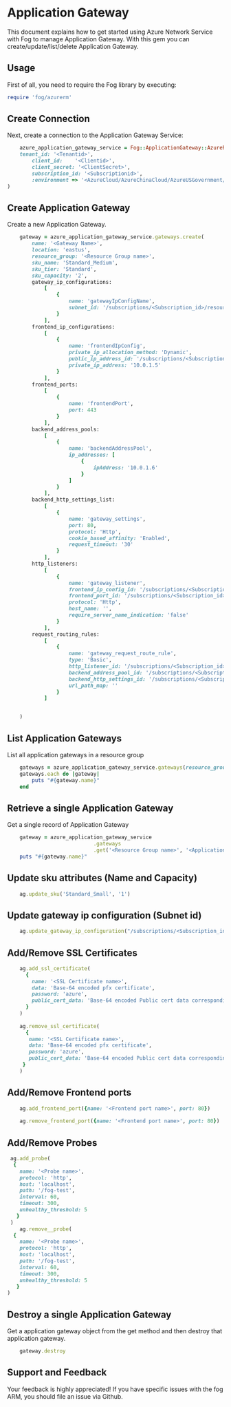 # Application Gateway

This document explains how to get started using Azure Network Service with Fog to manage Application Gateway. With this gem you can create/update/list/delete Application Gateway.

## Usage

First of all, you need to require the Fog library by executing:

```ruby
require 'fog/azurerm'
```
## Create Connection

Next, create a connection to the Application Gateway Service:

```ruby
    azure_application_gateway_service = Fog::ApplicationGateway::AzureRM.new(
    tenant_id: '<Tenantid>',                                                              # Tenant id of Azure Active Directory Application
        client_id:    '<Clientid>',                                                       # Client id of Azure Active Directory Application
        client_secret: '<ClientSecret>',                                                  # Client Secret of Azure Active Directory Application
        subscription_id: '<Subscriptionid>',                                              # Subscription id of an Azure Account
        :environment => '<AzureCloud/AzureChinaCloud/AzureUSGovernment/AzureGermanCloud>' # Azure cloud environment. Default is AzureCloud.
)
```

## Create Application Gateway

Create a new Application Gateway.

```ruby
    gateway = azure_application_gateway_service.gateways.create(
        name: '<Gateway Name>',
        location: 'eastus',
        resource_group: '<Resource Group name>',
        sku_name: 'Standard_Medium',
        sku_tier: 'Standard',
        sku_capacity: '2',
        gateway_ip_configurations:
            [
                {
                    name: 'gatewayIpConfigName',
                    subnet_id: '/subscriptions/<Subscription_id>/resourcegroups/<Resource Group name>/providers/Microsoft.Network/virtualNetworks/<Virtual Network Name>/subnets/<Subnet Name>'
                }
            ],
        frontend_ip_configurations:
            [
                {
                    name: 'frontendIpConfig',
                    private_ip_allocation_method: 'Dynamic',
                    public_ip_address_id: '/subscriptions/<Subscription_id>/resourcegroups/<Resource Group name>/providers/Microsoft.Network/publicIPAddresses/<Public IP Address Name>',
                    private_ip_address: '10.0.1.5'
                }
            ],
        frontend_ports:
            [
                {
                    name: 'frontendPort',
                    port: 443
                }
            ],
        backend_address_pools:
            [
                {
                    name: 'backendAddressPool',
                    ip_addresses: [
                        {
                            ipAddress: '10.0.1.6'
                        }
                    ]
                }
            ],
        backend_http_settings_list:
            [
                {
                    name: 'gateway_settings',
                    port: 80,
                    protocol: 'Http',
                    cookie_based_affinity: 'Enabled',
                    request_timeout: '30'
                }
            ],
        http_listeners:
            [
                {
                    name: 'gateway_listener',
                    frontend_ip_config_id: '/subscriptions/<Subscription_id>/resourceGroups/<Resource Group name>/providers/Microsoft.Network/applicationGateways/<Gateway Name>/frontendIPConfigurations/frontendIpConfig',
                    frontend_port_id: '/subscriptions/<Subscription_id>/resourceGroups/<Resource Group name>/providers/Microsoft.Network/applicationGateways/<Gateway Name>/frontendPorts/frontendPort',
                    protocol: 'Http',
                    host_name: '',
                    require_server_name_indication: 'false'
                }
            ],
        request_routing_rules:
            [
                {
                    name: 'gateway_request_route_rule',
                    type: 'Basic',
                    http_listener_id: '/subscriptions/<Subscription_id>/resourceGroups/<Resource Group name>/providers/Microsoft.Network/applicationGateways/<Gateway Name>/httpListeners/gateway_listener',
                    backend_address_pool_id: '/subscriptions/<Subscription_id>/resourceGroups/<Resource Group name>/providers/Microsoft.Network/applicationGateways/<Gateway Name>/backendAddressPools/backendAddressPool',
                    backend_http_settings_id: '/subscriptions/<Subscription_id>/resourceGroups/<Resource Group name>/providers/Microsoft.Network/applicationGateways/<Gateway Name>/backendHttpSettingsCollection/gateway_settings',
                    url_path_map: ''
                }
            ]


    )
```

## List Application Gateways

List all application gateways in a resource group

```ruby
    gateways = azure_application_gateway_service.gateways(resource_group: '<Resource Group Name>')
    gateways.each do |gateway|
        puts "#{gateway.name}"
    end
```

## Retrieve a single Application Gateway

Get a single record of Application Gateway

```ruby
    gateway = azure_application_gateway_service
                            .gateways
                            .get('<Resource Group name>', '<Application Gateway Name>')
    puts "#{gateway.name}"
```


## Update sku attributes (Name and Capacity)                

```ruby
    ag.update_sku('Standard_Small', '1')
```

## Update gateway ip configuration (Subnet id) 

```ruby
    ag.update_gateway_ip_configuration("/subscriptions/<Subscription_id>/<Resource Group name>/<Gateway Name>/providers/Microsoft.Network/virtualNetworks/<Virtual Network Name>/subnets/<Subnet Name>")
```

## Add/Remove SSL Certificates 

```ruby
    ag.add_ssl_certificate(
      {
        name: '<SSL Certificate name>',
        data: 'Base-64 encoded pfx certificate',
        password: 'azure',
        public_cert_data: 'Base-64 encoded Public cert data corresponding to pfx specified in data.'
      }
    )
    
    ag.remove_ssl_certificate(
      {
       name: '<SSL Certificate name>',
       data: 'Base-64 encoded pfx certificate',
       password: 'azure',
       public_cert_data: 'Base-64 encoded Public cert data corresponding to pfx specified in data.'
     }
    )
```

## Add/Remove Frontend ports    

```ruby
    ag.add_frontend_port({name: '<Frontend port name>', port: 80})
    
    ag.remove_frontend_port({name: '<Frontend port name>', port: 80})
```

## Add/Remove Probes    

```ruby
 ag.add_probe(
  {
    name: '<Probe name>',
    protocol: 'http',
    host: 'localhost',
    path: '/fog-test',
    interval: 60, 
    timeout: 300,
    unhealthy_threshold: 5
   }
 )
    ag.remove__probe(
  {
    name: '<Probe name>',
    protocol: 'http',
    host: 'localhost',
    path: '/fog-test',
    interval: 60, 
    timeout: 300,
    unhealthy_threshold: 5
   }
)
```

## Destroy a single Application Gateway

Get a application gateway object from the get method and then destroy that application gateway.

```ruby
    gateway.destroy
```

## Support and Feedback
Your feedback is highly appreciated! If you have specific issues with the fog ARM, you should file an issue via Github.
